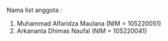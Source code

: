 Nama list anggota :
1. Muhammad Alfaridza Maulana (NIM = 105220051)
2. Arkananta Dhimas Naufal (NIM = 105220041)
